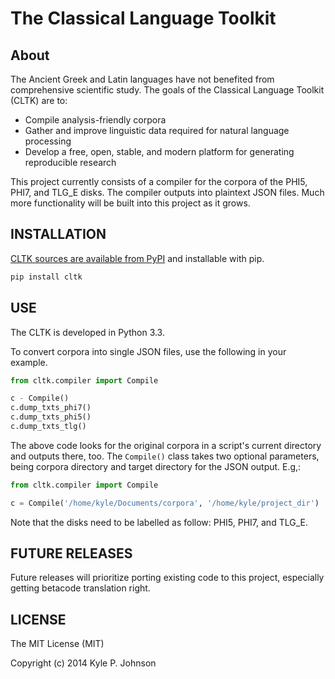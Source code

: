 The Classical Language Toolkit
==============================

About 
------------------------------------
The Ancient Greek and Latin languages have not benefited from comprehensive scientific study. The goals of the Classical Language Toolkit (CLTK) are to:

*   Compile analysis-friendly corpora
*   Gather and improve linguistic data required for natural language processing
*   Develop a free, open, stable, and modern platform for generating reproducible research

This project currently consists of a compiler for the corpora of the PHI5, PHI7, and TLG_E disks. The compiler outputs into plaintext JSON files. Much more functionality will be built into this project as it grows.

INSTALLATION
------------
[CLTK sources are available from PyPI](https://pypi.python.org/pypi/cltk) and installable with pip.

```bash
pip install cltk
```

USE
---
The CLTK is developed in Python 3.3.

To convert corpora into single JSON files, use the following in your example.

```python
from cltk.compiler import Compile

c - Compile()
c.dump_txts_phi7()
c.dump_txts_phi5()
c.dump_txts_tlg()
```

The above code looks for the original corpora in a script's current directory and outputs there, too. The <code>Compile()</code> class takes two optional parameters, being corpora directory and target directory for the JSON output. E.g,:

```python
from cltk.compiler import Compile

c = Compile('/home/kyle/Documents/corpora', '/home/kyle/project_dir')
```

Note that the disks need to be labelled as follow: PHI5, PHI7, and TLG_E.

FUTURE RELEASES
---------------
Future releases will prioritize porting existing code to this project, especially getting betacode translation right.

LICENSE
-------
The MIT License (MIT)

Copyright (c) 2014 Kyle P. Johnson
